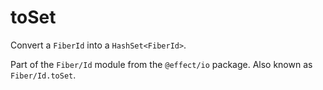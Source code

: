 # toSet

Convert a `FiberId` into a `HashSet<FiberId>`.

Part of the `Fiber/Id` module from the `@effect/io` package. Also known as `Fiber/Id.toSet`.
